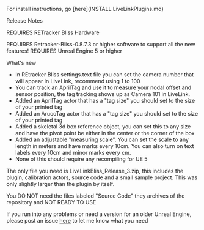 For install instructions, go [here](INSTALL LiveLinkPlugins.md)

Release Notes

REQUIRES RETracker Bliss Hardware

REQUIRES Retracker-Bliss-0.8.7.3 or higher software to support all the new features!
REQUIRES Unreal Engine 5 or higher

What's new

* In REtracker Bliss settings.text file you can set the camera number that will appear in LiveLink, recommend using 1 to 100
* You can track an AprilTag and use it to measure your nodal offset and sensor position, the tag tracking shows up as Camera 101 in LiveLink.
* Added an AprilTag actor that has a "tag size" you should set to the size of your printed tag
* Added an ArucoTag actor that has a "tag size" you should set to the size of your printed tag
* Added a skeletal 3d box reference object, you can set this to any size and have the pivot point be either in the center or the corner of the box
* Added an adjustable "measuring scale".  You can set the scale to any length in meters and have marks every 10cm.  You can also turn on text labels every 10cm and minor marks every cm.
* None of this should require any recompiling for UE 5

The only file you need is LiveLinkBliss_Release_3.zip, this includes the plugin, calibration actors, source code and a small sample project.  This was only slightly larger than the plugin by itself.

You DO NOT need the files labeled "Source Code" they archives of the repository and NOT READY TO USE
 
If you run into any problems or need a version for an older Unreal Engine, please post an issue [here](https://github.com/MiloMindbender/LiveLinkPlugins/issues) to let me know what you need 

